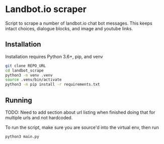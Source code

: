 # Landbot.io scraper

Script to scrape a number of landbot.io chat bot messages. This keeps intact choices, dialogue blocks, and image and youtube links.

## Installation

Installation requires Python 3.6+, pip, and venv

```sh
git clone REPO_URL
cd landbot_scrape
python3 -m venv .venv
source .venv/bin/activate
python3 -m pip install -r requirements.txt
```

## Running

TODO: Need to add section about url listing when finished doing that for multiple urls and not hardcoded.

To run the script, make sure you are source'd into the virtual env, then run

```sh
python3 main.py
```
